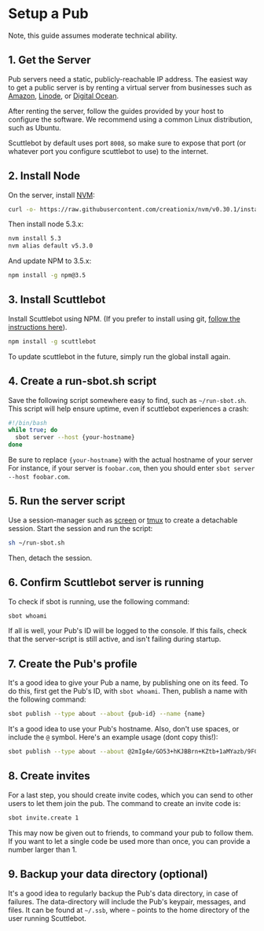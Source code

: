 # Setup a Pub

Note, this guide assumes moderate technical ability.

## 1. Get the Server

Pub servers need a static, publicly-reachable IP address.
The easiest way to get a public server is by renting a virtual server from businesses such as [Amazon](https://aws.amazon.com/), [Linode](https://www.linode.com/), or [Digital Ocean](https://www.digitalocean.com/).

After renting the server, follow the guides provided by your host to configure the software.
We recommend using a common Linux distribution, such as Ubuntu.

Scuttlebot by default uses port `8008`, so make sure to expose that port (or whatever port you configure scuttlebot to use) to the internet.

## 2. Install Node

On the server, install [NVM](https://github.com/creationix/nvm):

```bash
curl -o- https://raw.githubusercontent.com/creationix/nvm/v0.30.1/install.sh | bash
```

Then install node 5.3.x:

```bash
nvm install 5.3
nvm alias default v5.3.0
```

And update NPM to 3.5.x:

```bash
npm install -g npm@3.5
```

## 3. Install Scuttlebot

Install Scuttlebot using NPM.
(If you prefer to install using git, [follow the instructions here](./install.md)).

```bash
npm install -g scuttlebot
```

To update scuttlebot in the future, simply run the global install again.

## 4. Create a run-sbot.sh script

Save the following script somewhere easy to find, such as `~/run-sbot.sh`.
This script will help ensure uptime, even if scuttlebot experiences a crash:

```bash
#!/bin/bash
while true; do
  sbot server --host {your-hostname}
done
```

Be sure to replace `{your-hostname}` with the actual hostname of your server
For instance, if your server is `foobar.com`, then you should enter `sbot server --host foobar.com`.

## 5. Run the server script

Use a session-manager such as [screen](https://www.rackaid.com/blog/linux-screen-tutorial-and-how-to/) or [tmux](https://wiki.archlinux.org/index.php/Tmux) to create a detachable session.
Start the session and run the script:

```bash
sh ~/run-sbot.sh
```

Then, detach the session.

## 6. Confirm Scuttlebot server is running

To check if sbot is running, use the following command:

```bash
sbot whoami
```

If all is well, your Pub's ID will be logged to the console.
If this fails, check that the server-script is still active, and isn't failing during startup.

## 7. Create the Pub's profile

It's a good idea to give your Pub a name, by publishing one on its feed.
To do this, first get the Pub's ID, with `sbot whoami`.
Then, publish a name with the following command:

```bash
sbot publish --type about --about {pub-id} --name {name}
```

It's a good idea to use your Pub's hostname.
Also, don't use spaces, or include the `@` symbol.
Here's an example usage (dont copy this!):

```bash
sbot publish --type about --about @2mIg4e/GO53+hKJBBrn+KZtb+1aMYazb/9FGEHoQp3U=.ed25519 --name foobar.com
```

## 8. Create invites

For a last step, you should create invite codes, which you can send to other users to let them join the pub.
The command to create an invite code is:

```bash
sbot invite.create 1
```

This may now be given out to friends, to command your pub to follow them.
If you want to let a single code be used more than once, you can provide a number larger than 1.

## 9. Backup your data directory (optional)

It's a good idea to regularly backup the Pub's data directory, in case of failures.
The data-directory will include the Pub's keypair, messages, and files.
It can be found at `~/.ssb`, where `~` points to the home directory of the user running Scuttlebot.
